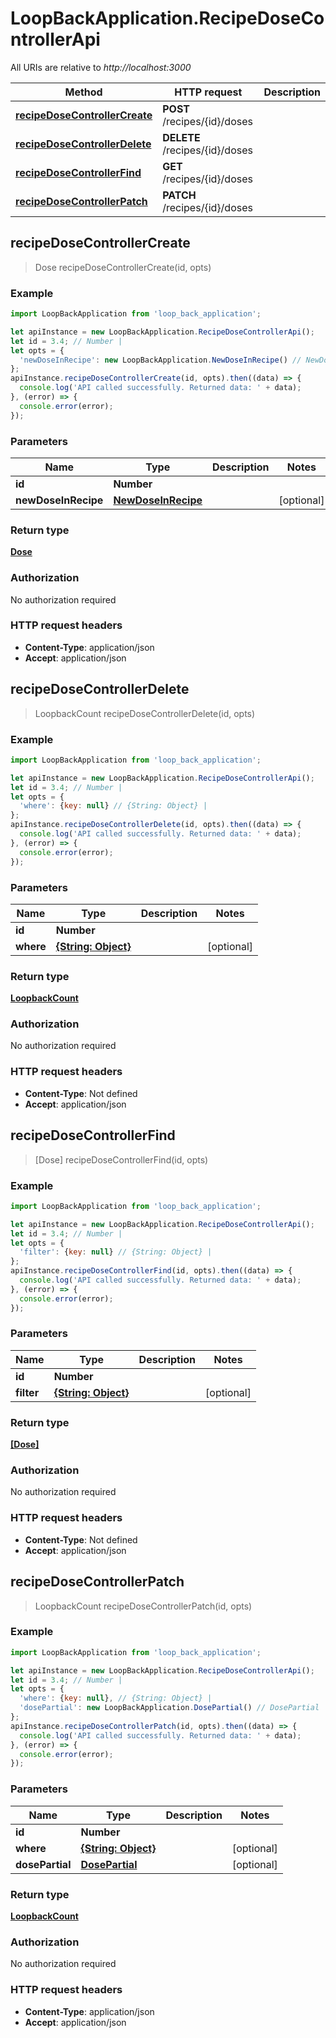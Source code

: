 # LoopBackApplication.RecipeDoseControllerApi

All URIs are relative to *http://localhost:3000*

Method | HTTP request | Description
------------- | ------------- | -------------
[**recipeDoseControllerCreate**](RecipeDoseControllerApi.md#recipeDoseControllerCreate) | **POST** /recipes/{id}/doses | 
[**recipeDoseControllerDelete**](RecipeDoseControllerApi.md#recipeDoseControllerDelete) | **DELETE** /recipes/{id}/doses | 
[**recipeDoseControllerFind**](RecipeDoseControllerApi.md#recipeDoseControllerFind) | **GET** /recipes/{id}/doses | 
[**recipeDoseControllerPatch**](RecipeDoseControllerApi.md#recipeDoseControllerPatch) | **PATCH** /recipes/{id}/doses | 



## recipeDoseControllerCreate

> Dose recipeDoseControllerCreate(id, opts)



### Example

```javascript
import LoopBackApplication from 'loop_back_application';

let apiInstance = new LoopBackApplication.RecipeDoseControllerApi();
let id = 3.4; // Number | 
let opts = {
  'newDoseInRecipe': new LoopBackApplication.NewDoseInRecipe() // NewDoseInRecipe | 
};
apiInstance.recipeDoseControllerCreate(id, opts).then((data) => {
  console.log('API called successfully. Returned data: ' + data);
}, (error) => {
  console.error(error);
});

```

### Parameters


Name | Type | Description  | Notes
------------- | ------------- | ------------- | -------------
 **id** | **Number**|  | 
 **newDoseInRecipe** | [**NewDoseInRecipe**](NewDoseInRecipe.md)|  | [optional] 

### Return type

[**Dose**](Dose.md)

### Authorization

No authorization required

### HTTP request headers

- **Content-Type**: application/json
- **Accept**: application/json


## recipeDoseControllerDelete

> LoopbackCount recipeDoseControllerDelete(id, opts)



### Example

```javascript
import LoopBackApplication from 'loop_back_application';

let apiInstance = new LoopBackApplication.RecipeDoseControllerApi();
let id = 3.4; // Number | 
let opts = {
  'where': {key: null} // {String: Object} | 
};
apiInstance.recipeDoseControllerDelete(id, opts).then((data) => {
  console.log('API called successfully. Returned data: ' + data);
}, (error) => {
  console.error(error);
});

```

### Parameters


Name | Type | Description  | Notes
------------- | ------------- | ------------- | -------------
 **id** | **Number**|  | 
 **where** | [**{String: Object}**](Object.md)|  | [optional] 

### Return type

[**LoopbackCount**](LoopbackCount.md)

### Authorization

No authorization required

### HTTP request headers

- **Content-Type**: Not defined
- **Accept**: application/json


## recipeDoseControllerFind

> [Dose] recipeDoseControllerFind(id, opts)



### Example

```javascript
import LoopBackApplication from 'loop_back_application';

let apiInstance = new LoopBackApplication.RecipeDoseControllerApi();
let id = 3.4; // Number | 
let opts = {
  'filter': {key: null} // {String: Object} | 
};
apiInstance.recipeDoseControllerFind(id, opts).then((data) => {
  console.log('API called successfully. Returned data: ' + data);
}, (error) => {
  console.error(error);
});

```

### Parameters


Name | Type | Description  | Notes
------------- | ------------- | ------------- | -------------
 **id** | **Number**|  | 
 **filter** | [**{String: Object}**](Object.md)|  | [optional] 

### Return type

[**[Dose]**](Dose.md)

### Authorization

No authorization required

### HTTP request headers

- **Content-Type**: Not defined
- **Accept**: application/json


## recipeDoseControllerPatch

> LoopbackCount recipeDoseControllerPatch(id, opts)



### Example

```javascript
import LoopBackApplication from 'loop_back_application';

let apiInstance = new LoopBackApplication.RecipeDoseControllerApi();
let id = 3.4; // Number | 
let opts = {
  'where': {key: null}, // {String: Object} | 
  'dosePartial': new LoopBackApplication.DosePartial() // DosePartial | 
};
apiInstance.recipeDoseControllerPatch(id, opts).then((data) => {
  console.log('API called successfully. Returned data: ' + data);
}, (error) => {
  console.error(error);
});

```

### Parameters


Name | Type | Description  | Notes
------------- | ------------- | ------------- | -------------
 **id** | **Number**|  | 
 **where** | [**{String: Object}**](Object.md)|  | [optional] 
 **dosePartial** | [**DosePartial**](DosePartial.md)|  | [optional] 

### Return type

[**LoopbackCount**](LoopbackCount.md)

### Authorization

No authorization required

### HTTP request headers

- **Content-Type**: application/json
- **Accept**: application/json

